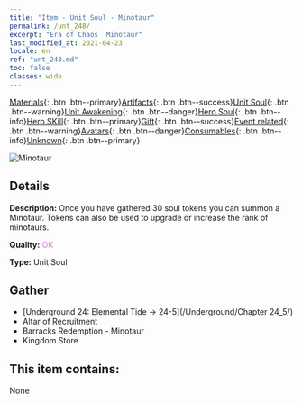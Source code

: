 ```yaml
---
title: "Item - Unit Soul - Minotaur"
permalink: /unt_248/
excerpt: "Era of Chaos  Minotaur"
last_modified_at: 2021-04-23
locale: en
ref: "unt_248.md"
toc: false
classes: wide
---
```

 [Materials](/Items/){: .btn .btn--primary}[Artifacts](/Items/Artifacts/){: .btn .btn--success}[Unit Soul](/Items/UnitSoul/){: .btn .btn--warning}[Unit Awakening](/Items/UnitAwakening/){: .btn .btn--danger}[Hero Soul](/Items/HeroSoul/){: .btn .btn--info}[Hero SKill](/Items/HeroSkill/){: .btn .btn--primary}[Gift](/Items/Gift/){: .btn .btn--success}[Event related](/Items/Events/){: .btn .btn--warning}[Avatars](/Items/Avatars/){: .btn .btn--danger}[Consumables](/Items/Consumables/){: .btn .btn--info}[Unknown](/Items/Unknown/){: .btn .btn--primary}

 ![Minotaur](/images/u/ti_niutouguai.jpg)

## Details
 **Description:** Once you have gathered 30 soul tokens you can summon a Minotaur. Tokens can also be used to upgrade or increase the rank of minotaurs.

 **Quality:** <span style="color: #DA70D6">OK</span>

 **Type:** Unit Soul

## Gather

*    [Underground 24: Elemental Tide -> 24-5](/Underground/Chapter 24_5/) 
*    Altar of Recruitment 
*    Barracks Redemption - Minotaur 
*    Kingdom Store 

## This item contains:

  None

